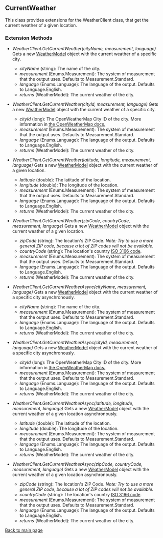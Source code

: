 ## CurrentWeather
This class provides extensions for the WeatherClient class, that get the current weather of a given location.
### Extension Methods
- *WeatherClient.GetCurrentWeather(cityName, measurement, language)*
Gets a new [WeatherModel](https://eloyespinosa.github.io/Weather.NET/docs/models/weather) object with the current weather of a specific city.
    - *cityName* (string): The name of the city.
    - *measurement* (Enums.Measurement): The system of measurement that the output uses. Defaults to Measurement.Standard.
    - *language* (Enums.Language): The language of the output. Defaults to Language.English.
    - *returns* (WeatherModel): The current weather of the city.

- *WeatherClient.GetCurrentWeather(cityId, measurement, language)*
Gets a new [WeatherModel](https://eloyespinosa.github.io/Weather.NET/docs/models/weather) object with the current weather of a specific city.
    - *cityId* (long): The OpenWeatherMap City ID of the city. More information in [the OpenWeatherMap docs.](https://openweathermap.org/current#cityid)
    - *measurement* (Enums.Measurement): The system of measurement that the output uses. Defaults to Measurement.Standard.
    - *language* (Enums.Language): The language of the output. Defaults to Language.English.
    - *returns* (WeatherModel): The current weather of the city.

- *WeatherClient.GetCurrentWeather(latitude, longitude, measurement, language)*
Gets a new [WeatherModel](https://eloyespinosa.github.io/Weather.NET/docs/models/weather) object with the current weather of a given location.
    - *latitude* (double): The latitude of the location.
    - *longitude* (double): The longitude of the location.
    - *measurement* (Enums.Measurement): The system of measurement that the output uses. Defaults to Measurement.Standard.
    - *language* (Enums.Language): The language of the output. Defaults to Language.English.
    - *returns* (WeatherModel): The current weather of the city.

- *WeatherClient.GetCurrentWeather(zipCode, countryCode, measurement, language)*
Gets a new [WeatherModel](https://eloyespinosa.github.io/Weather.NET/docs/models/weather) object with the current weather of a given location.
    - *zipCode* (string): The location's ZIP Code. *Note: Try to use a more general ZIP code, because a lot of ZIP codes will not be available.*
    - *countryCode* (string): The location's country [ISO 3166 code](https://www.iso.org/obp/ui/#search).
    - *measurement* (Enums.Measurement): The system of measurement that the output uses. Defaults to Measurement.Standard.
    - *language* (Enums.Language): The language of the output. Defaults to Language.English.
    - *returns* (WeatherModel): The current weather of the city.

- *WeatherClient.GetCurrentWeatherAsync(cityName, measurement, language)*
Gets a new [WeatherModel](https://eloyespinosa.github.io/Weather.NET/docs/models/weather) object with the current weather of a specific city asynchronously.
    - *cityName* (string): The name of the city.
    - *measurement* (Enums.Measurement): The system of measurement that the output uses. Defaults to Measurement.Standard.
    - *language* (Enums.Language): The language of the output. Defaults to Language.English.
    - *returns* (WeatherModel): The current weather of the city.

- *WeatherClient.GetCurrentWeatherAsync(cityId, measurement, language)*
Gets a new [WeatherModel](https://eloyespinosa.github.io/Weather.NET/docs/models/weather) object with the current weather of a specific city asynchronously.
    - *cityId* (long): The OpenWeatherMap City ID of the city. More information in [the OpenWeatherMap docs.](https://openweathermap.org/current#cityid)
    - *measurement* (Enums.Measurement): The system of measurement that the output uses. Defaults to Measurement.Standard.
    - *language* (Enums.Language): The language of the output. Defaults to Language.English.
    - *returns* (WeatherModel): The current weather of the city.

- *WeatherClient.GetCurrentWeatherAsync(latitude, longitude, measurement, language)*
Gets a new [WeatherModel](https://eloyespinosa.github.io/Weather.NET/docs/models/weather) object with the current weather of a given location asynchronously.
    - *latitude* (double): The latitude of the location.
    - *longitude* (double): The longitude of the location.
    - *measurement* (Enums.Measurement): The system of measurement that the output uses. Defaults to Measurement.Standard.
    - *language* (Enums.Language): The language of the output. Defaults to Language.English.
    - *returns* (WeatherModel): The current weather of the city.

- *WeatherClient.GetCurrentWeatherAsync(zipCode, countryCode, measurement, language)*
Gets a new [WeatherModel](https://eloyespinosa.github.io/Weather.NET/docs/models/weather) object with the current weather of a given location asynchronously.
    - *zipCode* (string): The location's ZIP Code. *Note: Try to use a more general ZIP code, because a lot of ZIP codes will not be available.*
    - *countryCode* (string): The location's country [ISO 3166 code](https://www.iso.org/obp/ui/#search).
    - *measurement* (Enums.Measurement): The system of measurement that the output uses. Defaults to Measurement.Standard.
    - *language* (Enums.Language): The language of the output. Defaults to Language.English.
    - *returns* (WeatherModel): The current weather of the city.

[Back to main page](https://eloyespinosa.github.io/Weather.NET/)
